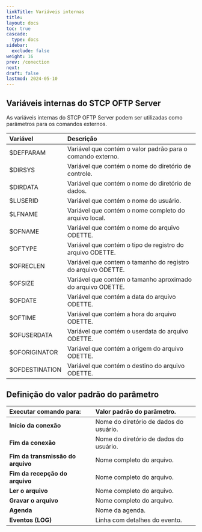 ```yaml
---
linkTitle: Variáveis internas
title:
layout: docs
toc: true
cascade:
  type: docs
sidebar:
  exclude: false
weight: 16
prev: /conection
next:
draft: false
lastmod: 2024-05-10
---
```

## Variáveis internas do STCP OFTP Server

As variáveis internas do STCP OFTP Server podem ser utilizadas como parâmetros para os comandos externos.

Variável  | Descrição
:---      | :---
$DEFPARAM | Variável que contém o valor padrão para o comando externo.
$DIRSYS   | Variável que contém o nome do diretório de controle.
$DIRDATA  | Variável que contém o nome do diretório de dados.
$LUSERID  | Variável que contém o nome do usuário.
$LFNAME   | Variável que contém o nome completo do arquivo local.
$OFNAME   | Variável que contém o nome do arquivo ODETTE.
$OFTYPE   | Variável que contém o tipo de registro do arquivo ODETTE.
$OFRECLEN | Variável que contem o tamanho do registro do arquivo ODETTE.
$OFSIZE   | Variável que contém o tamanho aproximado do arquivo ODETTE.
$OFDATE   | Variável que contém a data do arquivo ODETTE.
$OFTIME   | Variável que contém a hora do arquivo ODETTE.
$OFUSERDATA| Variável que contém o userdata do arquivo ODETTE.
$OFORIGINATOR| Variável que contém a origem do arquivo ODETTE.
$OFDESTINATION| Variável que contém o destino do arquivo ODETTE.

## Definição do valor padrão do parâmetro

Executar comando para:| Valor padrão do parâmetro.
:---                  | :---
**Início da conexão** | Nome do diretório de dados do usuário.
**Fim da conexão**    | Nome do diretório de dados do usuário.
**Fim da transmissão do arquivo**| Nome completo do arquivo.
**Fim da recepção do arquivo**| Nome completo do arquivo.
**Ler o arquivo**     | Nome completo do arquivo.
**Gravar o arquivo**  | Nome completo do arquivo.
**Agenda**            | Nome da agenda.
**Eventos (LOG)**     | Linha com detalhes do evento.
